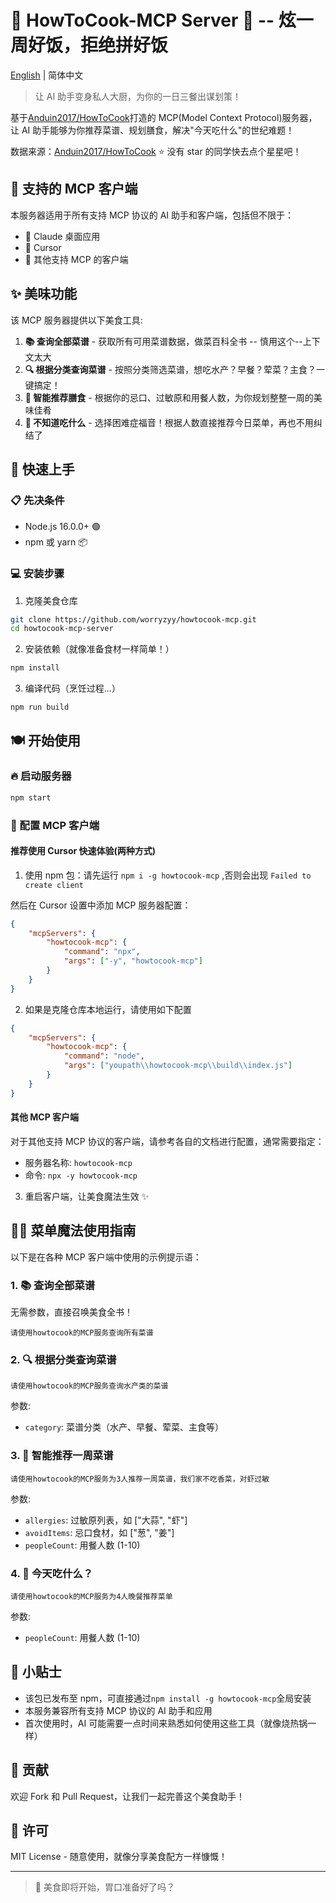 # 🍳 HowToCook-MCP Server 🥘 -- 炫一周好饭，拒绝拼好饭

[English](./README.en.md) | 简体中文

> 让 AI 助手变身私人大厨，为你的一日三餐出谋划策！

基于[Anduin2017/HowToCook](https://github.com/Anduin2017/HowToCook)打造的 MCP(Model Context Protocol)服务器，让 AI 助手能够为你推荐菜谱、规划膳食，解决"今天吃什么"的世纪难题！

数据来源：[Anduin2017/HowToCook](https://github.com/Anduin2017/HowToCook) ⭐ 没有 star 的同学快去点个星星吧！

## 🔌 支持的 MCP 客户端

本服务器适用于所有支持 MCP 协议的 AI 助手和客户端，包括但不限于：

- 🤖 Claude 桌面应用
- 📝 Cursor
- 💼 其他支持 MCP 的客户端

## ✨ 美味功能

该 MCP 服务器提供以下美食工具:

1. **📚 查询全部菜谱** - 获取所有可用菜谱数据，做菜百科全书 -- 慎用这个--上下文太大
2. **🔍 根据分类查询菜谱** - 按照分类筛选菜谱，想吃水产？早餐？荤菜？主食？一键搞定！
3. **🧩 智能推荐膳食** - 根据你的忌口、过敏原和用餐人数，为你规划整整一周的美味佳肴
4. **🎲 不知道吃什么** - 选择困难症福音！根据人数直接推荐今日菜单，再也不用纠结了

## 🚀 快速上手

### 📋 先决条件

- Node.js 16.0.0+ 🟢
- npm 或 yarn 📦

### 💻 安装步骤

1. 克隆美食仓库

```bash
git clone https://github.com/worryzyy/howtocook-mcp.git
cd howtocook-mcp-server
```

2. 安装依赖（就像准备食材一样简单！）

```bash
npm install
```

3. 编译代码（烹饪过程...）

```bash
npm run build
```

## 🍽️ 开始使用

### 🔥 启动服务器

```bash
npm start
```

### 🔧 配置 MCP 客户端

#### 推荐使用 Cursor 快速体验(两种方式)

1. 使用 npm 包：请先运行 `npm i -g howtocook-mcp` ,否则会出现 `Failed to create client`

然后在 Cursor 设置中添加 MCP 服务器配置：

```json
{
	"mcpServers": {
		"howtocook-mcp": {
			"command": "npx",
			"args": ["-y", "howtocook-mcp"]
		}
	}
}
```

2. 如果是克隆仓库本地运行，请使用如下配置

```json
{
	"mcpServers": {
		"howtocook-mcp": {
			"command": "node",
			"args": ["youpath\\howtocook-mcp\\build\\index.js"]
		}
	}
}
```

#### 其他 MCP 客户端

对于其他支持 MCP 协议的客户端，请参考各自的文档进行配置，通常需要指定：

- 服务器名称: `howtocook-mcp`
- 命令: `npx -y howtocook-mcp`

3. 重启客户端，让美食魔法生效 ✨

## 🧙‍♂️ 菜单魔法使用指南

以下是在各种 MCP 客户端中使用的示例提示语：

### 1. 📚 查询全部菜谱

无需参数，直接召唤美食全书！

```
请使用howtocook的MCP服务查询所有菜谱
```

### 2. 🔍 根据分类查询菜谱

```
请使用howtocook的MCP服务查询水产类的菜谱
```

参数:

- `category`: 菜谱分类（水产、早餐、荤菜、主食等）

### 3. 🧩 智能推荐一周菜谱

```
请使用howtocook的MCP服务为3人推荐一周菜谱，我们家不吃香菜，对虾过敏
```

参数:

- `allergies`: 过敏原列表，如 ["大蒜", "虾"]
- `avoidItems`: 忌口食材，如 ["葱", "姜"]
- `peopleCount`: 用餐人数 (1-10)

### 4. 🎲 今天吃什么？

```
请使用howtocook的MCP服务为4人晚餐推荐菜单
```

参数:

- `peopleCount`: 用餐人数 (1-10)

## 📝 小贴士

- 该包已发布至 npm，可直接通过`npm install -g howtocook-mcp`全局安装
- 本服务兼容所有支持 MCP 协议的 AI 助手和应用
- 首次使用时，AI 可能需要一点时间来熟悉如何使用这些工具（就像烧热锅一样）

## 🤝 贡献

欢迎 Fork 和 Pull Request，让我们一起完善这个美食助手！

## 📄 许可

MIT License - 随意使用，就像分享美食配方一样慷慨！

---

> 🍴 美食即将开始，胃口准备好了吗？
